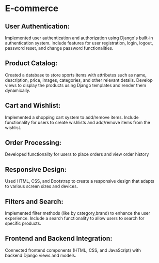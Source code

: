 # E-commerce

## User Authentication:

Implemented user authentication and authorization using Django's built-in authentication system.
Include features for user registration, login, logout, password reset, and change password functionalities.


## Product Catalog:

Created a database to store sports items with attributes such as name, description, price, images, categories, and other relevant details.
Develop views to display the products using Django templates and render them dynamically.


## Cart and Wishlist:

Implemented a shopping cart system to add/remove items.
Include functionality for users to create wishlists and add/remove items from the wishlist.


## Order Processing:

Developed functionality for users to place orders and view order history


## Responsive Design:

Used HTML, CSS, and Bootstrap to create a responsive design that adapts to various screen sizes and devices.


## Filters and Search:

Implemented filter methods (like by category,brand) to enhance the user experience.
Include a search functionality to allow users to search for specific products.


## Frontend and Backend Integration:

Connected frontend components (HTML, CSS, and JavaScript) with backend Django views and models.
